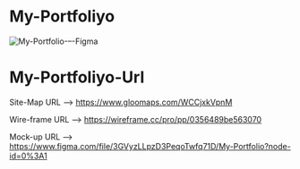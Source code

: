 # My-Portfoliyo
![My-Portfolio-–-Figma](https://user-images.githubusercontent.com/101160624/180790957-57e37f1e-bf16-45f8-900d-e85fdd9068bf.png)

# My-Portfoliyo-Url
Site-Map URL --> https://www.gloomaps.com/WCCjxkVpnM

Wire-frame URL --> https://wireframe.cc/pro/pp/0356489be563070

Mock-up URL --> https://www.figma.com/file/3GVyzLLpzD3PeqoTwfq71D/My-Portfolio?node-id=0%3A1
